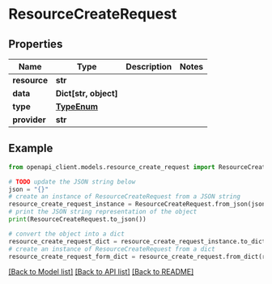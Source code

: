 # ResourceCreateRequest


## Properties

Name | Type | Description | Notes
------------ | ------------- | ------------- | -------------
**resource** | **str** |  | 
**data** | **Dict[str, object]** |  | 
**type** | [**TypeEnum**](TypeEnum.md) |  | 
**provider** | **str** |  | 

## Example

```python
from openapi_client.models.resource_create_request import ResourceCreateRequest

# TODO update the JSON string below
json = "{}"
# create an instance of ResourceCreateRequest from a JSON string
resource_create_request_instance = ResourceCreateRequest.from_json(json)
# print the JSON string representation of the object
print(ResourceCreateRequest.to_json())

# convert the object into a dict
resource_create_request_dict = resource_create_request_instance.to_dict()
# create an instance of ResourceCreateRequest from a dict
resource_create_request_form_dict = resource_create_request.from_dict(resource_create_request_dict)
```
[[Back to Model list]](../README.md#documentation-for-models) [[Back to API list]](../README.md#documentation-for-api-endpoints) [[Back to README]](../README.md)


